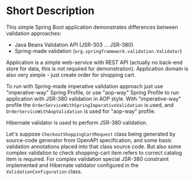 # Short Description
This simple Spring Boot application demonstrates differences between validation approaches:
* Java Beans Validation API (JSR-303 ... JSR-380)
* Spring-made validation (`org.springframework.validation.Validator`)

Application is a simple web-service with REST API (actually no back-end store for data, this is not required for demonstration).
Application domain is also very simple - just create order for shopping cart.

To run with Spring-made imperative validation approach just use "imperative-way" Spring Profile, or use "aop-way" Spring Profile to run application with JSR-380 validation in AOP style.
With "imperative-way" profile the `OrderServiceWithSpringImperativeValidation` is used, and `OrderServiceWithAopValidation` is used for "aop-way" profile.

Hibernate validator is used to perform JSR-380 validation.

Let's suppose `CheckoutShoppingCartRequest` class being generated by source-code generator from OpenAPI specification,
and some basic validation annotations placed into that class source code. 
But also some complex validation to check shopping-cart item refers to correct catalog item is required. 
For complex validation special JSR-380 constraint implemented and Hibernate validator configured in the `ValidationConfiguration` class.
